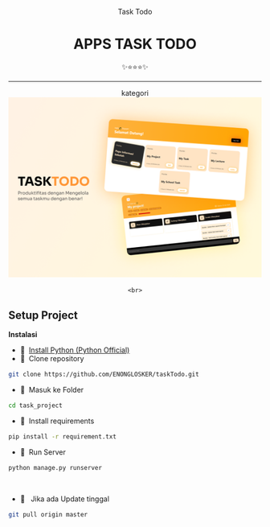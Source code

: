 <div class="" align="center">
    <p>Task Todo</p>
    <h1>APPS TASK TODO</h1>
    <span>✨⭐⭐⭐✨</span>
    <hr>
    kategori
    <img src="TASKTODO.png"/>
 
    <br>
</div>

## Setup Project

<strong>Instalasi</strong>

- 📍&nbsp;&nbsp;[Install Python (Python Official)](https://www.python.org/)
- 📗&nbsp;&nbsp;Clone repository
```bash
git clone https://github.com/ENONGLOSKER/taskTodo.git
```

- 📁&nbsp;&nbsp;Masuk ke Folder
```bash
cd task_project
```
- 📁&nbsp;&nbsp;Install requirements
```bash
pip install -r requirement.txt
```
- 📁&nbsp;&nbsp;Run Server
```bash
python manage.py runserver
```
<br>

- 📁&nbsp;&nbsp; Jika ada Update tinggal
```bash
git pull origin master
```
